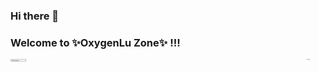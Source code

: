 ### Hi there 👋 
### Welcome to ✨OxygenLu Zone✨ !!!
<div style="display: flex; justify-content: space-between;">
  <div style="width: 50px; height: 30px;">
    <img src="https://github-readme-stats.vercel.app/api?username=OxygenLu&show_icons=true&title_color=7E57C2&text_color=C0CA33&icon_color=E91E63" style="width: 70%; height: 30%;" />
  </div>
  <div style="width: 30px; height: 15px;">
    <img src="https://github-readme-stats.vercel.app/api/top-langs/?username=OxygenLu&hide_progress=true&title_color=7E57C2" style="width: 40%; height: 15%;" />
  </div>
</div>

<!--
**OxygenLu/OxygenLu** is a ✨ _special_ ✨ repository because its `README.md` (this file) appears on your GitHub profile.

Here are some ideas to get you started:

- 🔭 I’m currently working on ...
- 🌱 I’m currently learning ...
- 👯 I’m looking to collaborate on ...
- 🤔 I’m looking for help with ...
- 💬 Ask me about ...
- 📫 How to reach me: ...
- 😄 Pronouns: ...
- ⚡ Fun fact: ...
-->
